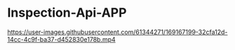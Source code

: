 # Inspection-Api-APP



https://user-images.githubusercontent.com/61344271/169167199-32cfa12d-14cc-4c9f-ba37-d452830e178b.mp4

